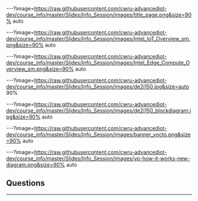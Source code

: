 
---?image=https://raw.githubusercontent.com/cwru-advancediot-dev/course_info/master/Slides/Info_Session/images/title_page.png&size=90% auto

---?image=https://raw.githubusercontent.com/cwru-advancediot-dev/course_info/master/Slides/Info_Session/images/Intel_IoT_Overview_sm.png&size=90% auto

---?image=https://raw.githubusercontent.com/cwru-advancediot-dev/course_info/master/Slides/Info_Session/images/Intel_Edge_Compute_Overview_sm.png&size=90% auto

---?image=https://raw.githubusercontent.com/cwru-advancediot-dev/course_info/master/Slides/Info_Session/images/de2i150.jpg&size=auto 90%

---?image=https://raw.githubusercontent.com/cwru-advancediot-dev/course_info/master/Slides/Info_Session/images/de2i150_blockdiagram.jpg&size=90% auto

---?image=https://raw.githubusercontent.com/cwru-advancediot-dev/course_info/master/Slides/Info_Session/images/banner_yocto.png&size=90% auto

---?image=https://raw.githubusercontent.com/cwru-advancediot-dev/course_info/master/Slides/Info_Session/images/yp-how-it-works-new-diagram.png&size=90% auto

## Questions

---
